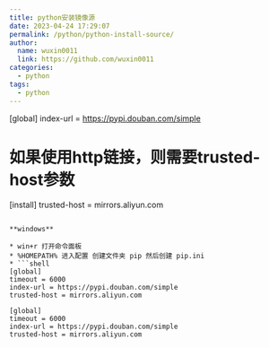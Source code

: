 ```yaml
---
title: python安装镜像源
date: 2023-04-24 17:29:07
permalink: /python/python-install-source/
author: 
  name: wuxin0011
  link: https://github.com/wuxin0011
categories: 
  - python
tags: 
  - python
---
```





[global]
index-url = https://pypi.douban.com/simple
# 如果使用http链接，则需要trusted-host参数
[install]
trusted-host = mirrors.aliyun.com
```

**windows**

* win+r 打开命令面板
* %HOMEPATH% 进入配置 创建文件夹 pip 然后创建 pip.ini
* ```shell
[global]
timeout = 6000
index-url = https://pypi.douban.com/simple
trusted-host = mirrors.aliyun.com
```

```
[global]
timeout = 6000
index-url = https://pypi.douban.com/simple
trusted-host = mirrors.aliyun.com
```
